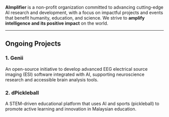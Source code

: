 **AImplifier** is a non-profit organization committed to advancing cutting-edge AI research and development, with a focus on impactful projects and events that benefit humanity, education, and science. We strive to **amplify intelligence and its positive impact** on the world.

---

## Ongoing Projects

### 1. Genii  
An open-source initiative to develop advanced EEG electrical source imaging (ESI) software integrated with AI, supporting neuroscience research and accessible brain analysis tools.

### 2. dPickleball  
A STEM-driven educational platform that uses AI and sports (pickleball) to promote active learning and innovation in Malaysian education.

